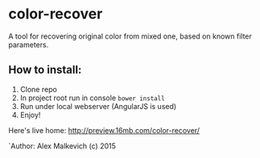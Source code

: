 # color-recover
A tool for recovering original color from mixed one, based on known filter parameters.

## How to install:
1. Clone repo
2. In project root run in console ``bower install``
3. Run under local webserver (AngularJS is used)
4. Enjoy!

Here's live home: http://preview.16mb.com/color-recover/

`Author: Alex Malkevich
(c) 2015
